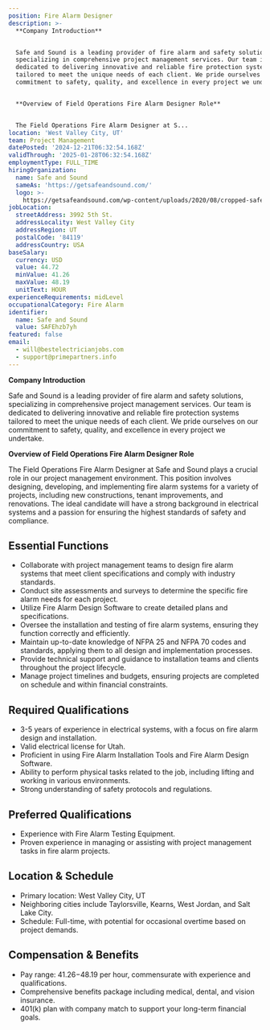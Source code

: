 ```yaml
---
position: Fire Alarm Designer
description: >-
  **Company Introduction**


  Safe and Sound is a leading provider of fire alarm and safety solutions,
  specializing in comprehensive project management services. Our team is
  dedicated to delivering innovative and reliable fire protection systems
  tailored to meet the unique needs of each client. We pride ourselves on our
  commitment to safety, quality, and excellence in every project we undertake.


  **Overview of Field Operations Fire Alarm Designer Role**


  The Field Operations Fire Alarm Designer at S...
location: 'West Valley City, UT'
team: Project Management
datePosted: '2024-12-21T06:32:54.168Z'
validThrough: '2025-01-28T06:32:54.168Z'
employmentType: FULL_TIME
hiringOrganization:
  name: Safe and Sound
  sameAs: 'https://getsafeandsound.com/'
  logo: >-
    https://getsafeandsound.com/wp-content/uploads/2020/08/cropped-safe-and-sound-logo-460.png
jobLocation:
  streetAddress: 3992 5th St.
  addressLocality: West Valley City
  addressRegion: UT
  postalCode: '84119'
  addressCountry: USA
baseSalary:
  currency: USD
  value: 44.72
  minValue: 41.26
  maxValue: 48.19
  unitText: HOUR
experienceRequirements: midLevel
occupationalCategory: Fire Alarm
identifier:
  name: Safe and Sound
  value: SAFEhzb7yh
featured: false
email:
  - will@bestelectricianjobs.com
  - support@primepartners.info
---
```




**Company Introduction**

Safe and Sound is a leading provider of fire alarm and safety solutions, specializing in comprehensive project management services. Our team is dedicated to delivering innovative and reliable fire protection systems tailored to meet the unique needs of each client. We pride ourselves on our commitment to safety, quality, and excellence in every project we undertake.

**Overview of Field Operations Fire Alarm Designer Role**

The Field Operations Fire Alarm Designer at Safe and Sound plays a crucial role in our project management environment. This position involves designing, developing, and implementing fire alarm systems for a variety of projects, including new constructions, tenant improvements, and renovations. The ideal candidate will have a strong background in electrical systems and a passion for ensuring the highest standards of safety and compliance.

## Essential Functions

- Collaborate with project management teams to design fire alarm systems that meet client specifications and comply with industry standards.
- Conduct site assessments and surveys to determine the specific fire alarm needs for each project.
- Utilize Fire Alarm Design Software to create detailed plans and specifications.
- Oversee the installation and testing of fire alarm systems, ensuring they function correctly and efficiently.
- Maintain up-to-date knowledge of NFPA 25 and NFPA 70 codes and standards, applying them to all design and implementation processes.
- Provide technical support and guidance to installation teams and clients throughout the project lifecycle.
- Manage project timelines and budgets, ensuring projects are completed on schedule and within financial constraints.

## Required Qualifications

- 3-5 years of experience in electrical systems, with a focus on fire alarm design and installation.
- Valid electrical license for Utah.
- Proficient in using Fire Alarm Installation Tools and Fire Alarm Design Software.
- Ability to perform physical tasks related to the job, including lifting and working in various environments.
- Strong understanding of safety protocols and regulations.

## Preferred Qualifications

- Experience with Fire Alarm Testing Equipment.
- Proven experience in managing or assisting with project management tasks in fire alarm projects.

## Location & Schedule

- Primary location: West Valley City, UT
- Neighboring cities include Taylorsville, Kearns, West Jordan, and Salt Lake City.
- Schedule: Full-time, with potential for occasional overtime based on project demands.

## Compensation & Benefits

- Pay range: $41.26-$48.19 per hour, commensurate with experience and qualifications.
- Comprehensive benefits package including medical, dental, and vision insurance.
- 401(k) plan with company match to support your long-term financial goals.